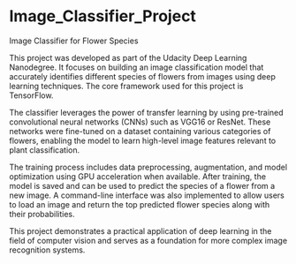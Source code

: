 # Image_Classifier_Project

Image Classifier for Flower Species

This project was developed as part of the Udacity Deep Learning Nanodegree. It focuses on building an image classification model that accurately identifies different species of flowers from images using deep learning techniques. The core framework used for this project is TensorFlow.

The classifier leverages the power of transfer learning by using pre-trained convolutional neural networks (CNNs) such as VGG16 or ResNet. These networks were fine-tuned on a dataset containing various categories of flowers, enabling the model to learn high-level image features relevant to plant classification.

The training process includes data preprocessing, augmentation, and model optimization using GPU acceleration when available. After training, the model is saved and can be used to predict the species of a flower from a new image. A command-line interface was also implemented to allow users to load an image and return the top predicted flower species along with their probabilities.

This project demonstrates a practical application of deep learning in the field of computer vision and serves as a foundation for more complex image recognition systems.

